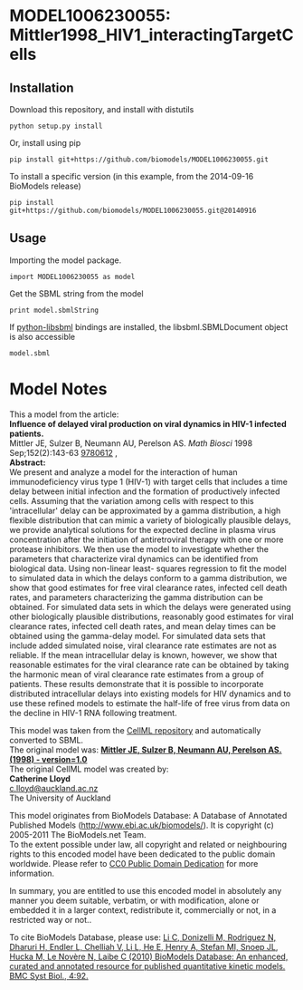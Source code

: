 # MODEL1006230055: Mittler1998_HIV1_interactingTargetCells

## Installation

Download this repository, and install with distutils

`python setup.py install`

Or, install using pip

`pip install git+https://github.com/biomodels/MODEL1006230055.git`

To install a specific version (in this example, from the 2014-09-16 BioModels release)

`pip install git+https://github.com/biomodels/MODEL1006230055.git@20140916`

## Usage

Importing the model package.

`import MODEL1006230055 as model`

Get the SBML string from the model

`print model.sbmlString`

If [python-libsbml](https://pypi.python.org/pypi/python-libsbml) bindings are
installed, the libsbml.SBMLDocument object is also accessible

`model.sbml`


# Model Notes


This a model from the article:  
**Influence of delayed viral production on viral dynamics in HIV-1 infected patients.**   
Mittler JE, Sulzer B, Neumann AU, Perelson AS. _Math Biosci_ 1998
Sep;152(2):143-63 [9780612](http://www.ncbi.nlm.nih.gov/pubmed/9780612) ,  
**Abstract:**   
We present and analyze a model for the interaction of human immunodeficiency
virus type 1 (HIV-1) with target cells that includes a time delay between
initial infection and the formation of productively infected cells. Assuming
that the variation among cells with respect to this 'intracellular' delay can
be approximated by a gamma distribution, a high flexible distribution that can
mimic a variety of biologically plausible delays, we provide analytical
solutions for the expected decline in plasma virus concentration after the
initiation of antiretroviral therapy with one or more protease inhibitors. We
then use the model to investigate whether the parameters that characterize
viral dynamics can be identified from biological data. Using non-linear least-
squares regression to fit the model to simulated data in which the delays
conform to a gamma distribution, we show that good estimates for free viral
clearance rates, infected cell death rates, and parameters characterizing the
gamma distribution can be obtained. For simulated data sets in which the
delays were generated using other biologically plausible distributions,
reasonably good estimates for viral clearance rates, infected cell death
rates, and mean delay times can be obtained using the gamma-delay model. For
simulated data sets that include added simulated noise, viral clearance rate
estimates are not as reliable. If the mean intracellular delay is known,
however, we show that reasonable estimates for the viral clearance rate can be
obtained by taking the harmonic mean of viral clearance rate estimates from a
group of patients. These results demonstrate that it is possible to
incorporate distributed intracellular delays into existing models for HIV
dynamics and to use these refined models to estimate the half-life of free
virus from data on the decline in HIV-1 RNA following treatment.

This model was taken from the [CellML
repository](http://www.cellml.org/models) and automatically converted to SBML.  
The original model was: [ **Mittler JE, Sulzer B, Neumann AU, Perelson AS.
(1998) - version=1.0**
](http://models.cellml.org/exposure/0d32bf39c8af51c44373b2e68c3cec74)  
The original CellML model was created by:  
**Catherine Lloyd**   
c.lloyd@auckland.ac.nz  
The University of Auckland  

This model originates from BioModels Database: A Database of Annotated
Published Models (http://www.ebi.ac.uk/biomodels/). It is copyright (c)
2005-2011 The BioModels.net Team.  
To the extent possible under law, all copyright and related or neighbouring
rights to this encoded model have been dedicated to the public domain
worldwide. Please refer to [CC0 Public Domain
Dedication](http://creativecommons.org/publicdomain/zero/1.0/) for more
information.

In summary, you are entitled to use this encoded model in absolutely any
manner you deem suitable, verbatim, or with modification, alone or embedded it
in a larger context, redistribute it, commercially or not, in a restricted way
or not..  
  
To cite BioModels Database, please use: [Li C, Donizelli M, Rodriguez N,
Dharuri H, Endler L, Chelliah V, Li L, He E, Henry A, Stefan MI, Snoep JL,
Hucka M, Le Novère N, Laibe C (2010) BioModels Database: An enhanced, curated
and annotated resource for published quantitative kinetic models. BMC Syst
Biol., 4:92.](http://www.ncbi.nlm.nih.gov/pubmed/20587024)


